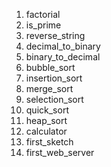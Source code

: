 1. factorial
2. is_prime
3. reverse_string
4. decimal_to_binary
5. binary_to_decimal
6. bubble_sort
7. insertion_sort
8. merge_sort
9. selection_sort
10. quick_sort
11. heap_sort
12. calculator
13. first_sketch
14. first_web_server
